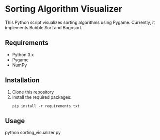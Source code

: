 # Sorting Algorithm Visualizer

This Python script visualizes sorting algorithms using Pygame. Currently, it implements Bubble Sort and Bogosort.

## Requirements

- Python 3.x
- Pygame
- NumPy

## Installation

1. Clone this repository
2. Install the required packages:
   ```
   pip install -r requirements.txt
   ```

## Usage

python sorting_visualizer.py

